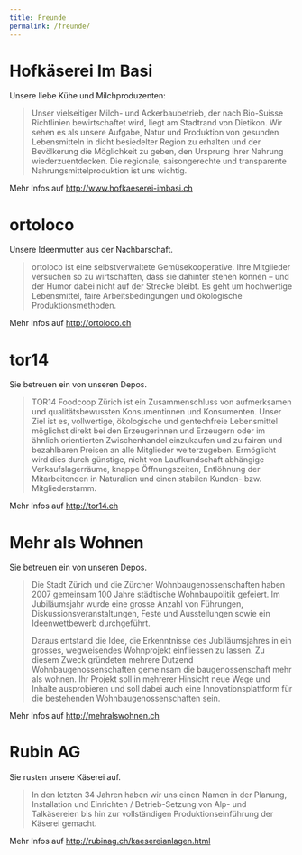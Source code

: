 ```yaml
---
title: Freunde
permalink: /freunde/
---
```


# Hofkäserei Im Basi

Unsere liebe Kühe und Milchproduzenten:

> Unser vielseitiger Milch- und Ackerbaubetrieb, der nach Bio-Suisse
> Richtlinien bewirtschaftet wird, liegt am Stadtrand von Dietikon.
> Wir sehen es als unsere Aufgabe, Natur und Produktion von gesunden
> Lebensmitteln in dicht besiedelter Region zu erhalten und der
> Bevölkerung die Möglichkeit zu geben, den Ursprung ihrer Nahrung
> wiederzuentdecken. Die regionale, saisongerechte und transparente
> Nahrungsmittelproduktion ist uns wichtig.

Mehr Infos auf <http://www.hofkaeserei-imbasi.ch>

# ortoloco

Unsere Ideenmutter aus der Nachbarschaft.

> ortoloco ist eine selbstverwaltete Gemüsekooperative. Ihre
> Mitglieder versuchen so zu wirtschaften, dass sie dahinter stehen
> können – und der Humor dabei nicht auf der Strecke bleibt. Es geht
> um hochwertige Lebensmittel, faire Arbeitsbedingungen und
> ökologische Produktionsmethoden.


Mehr Infos auf <http://ortoloco.ch>

# tor14

Sie betreuen ein von unseren Depos.

> TOR14 Foodcoop Zürich ist ein Zusammenschluss von aufmerksamen und
> qualitätsbewussten Konsumentinnen und Konsumenten. Unser Ziel ist
> es, vollwertige, ökologische und gentechfreie Lebensmittel möglichst
> direkt bei den Erzeugerinnen und Erzeugern oder im ähnlich
> orientierten Zwischenhandel einzukaufen und zu fairen und
> bezahlbaren Preisen an alle Mitglieder weiterzugeben. Ermöglicht
> wird dies durch günstige, nicht von Laufkundschaft abhängige
> Verkaufslagerräume, knappe Öffnungszeiten, Entlöhnung der
> Mitarbeitenden in Naturalien und einen stabilen Kunden- bzw.
> Mitgliederstamm.

Mehr Infos auf <http://tor14.ch>

# Mehr als Wohnen

Sie betreuen ein von unseren Depos.

> Die Stadt Zürich und die Zürcher Wohnbaugenossenschaften haben 2007
> gemeinsam 100 Jahre städtische Wohnbaupolitik gefeiert. Im
> Jubiläumsjahr wurde eine grosse Anzahl von Führungen,
> Diskussionsveranstaltungen, Feste und Ausstellungen sowie ein
> Ideenwettbewerb durchgeführt.
>
> Daraus entstand die Idee, die Erkenntnisse des Jubiläumsjahres in
> ein grosses, wegweisendes Wohnprojekt einfliessen zu lassen. Zu
> diesem Zweck gründeten mehrere Dutzend Wohnbaugenossenschaften
> gemeinsam die baugenossenschaft mehr als wohnen. Ihr Projekt soll in
> mehrerer Hinsicht neue Wege und Inhalte ausprobieren und soll dabei
> auch eine Innovationsplattform für die bestehenden
> Wohnbaugenossenschaften sein.

Mehr Infos auf <http://mehralswohnen.ch>

# Rubin AG

Sie rusten unsere Käserei auf.

> In den letzten 34 Jahren haben wir uns einen Namen in der Planung,
> Installation und Einrichten / Betrieb-Setzung von Alp- und
> Talkäsereien bis hin zur vollständigen Produktionseinführung der
> Käserei gemacht.

Mehr Infos auf <http://rubinag.ch/kaesereianlagen.html>
